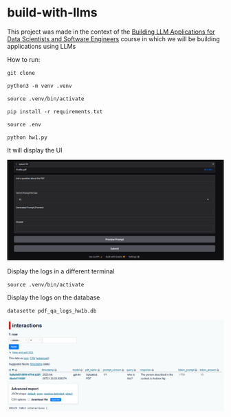 # build-with-llms

This project was made in the context of the [Building LLM Applications for Data Scientists and Software Engineers](https://maven.com/hugo-stefan/building-llm-apps-ds-and-swe-from-first-principles) course in which we will be building applications using LLMs

How to run:

```
git clone
```

```
python3 -m venv .venv
```

```
source .venv/bin/activate
```

```
pip install -r requirements.txt
```

```
source .env
```

```
python hw1.py
```

It will display the UI

![alt text](image.png)

Display the logs in a different terminal

```
source .venv/bin/activate
```

Display the logs on the database

```
datasette pdf_qa_logs_hw1b.db
```

![alt text](image-1.png)


